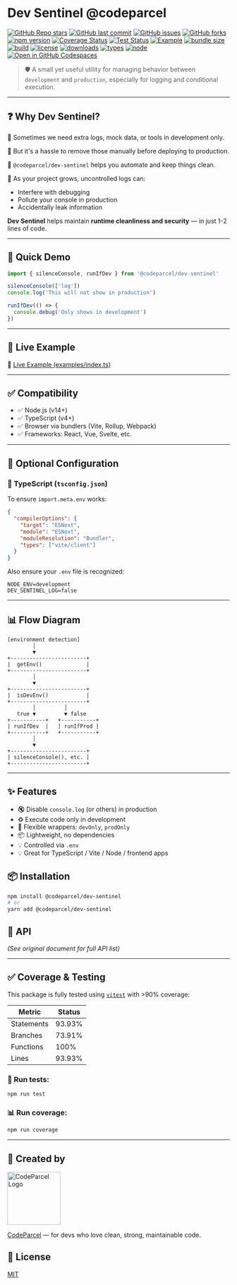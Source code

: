 # Dev Sentinel @codeparcel

[![GitHub Repo stars](https://img.shields.io/github/stars/codeparcel/dev-sentinel)](https://github.com/codeparcel/dev-sentinel/stargazers)
[![GitHub last commit](https://img.shields.io/github/last-commit/codeparcel/dev-sentinel)](https://github.com/codeparcel/dev-sentinel/commits)
[![GitHub issues](https://img.shields.io/github/issues/codeparcel/dev-sentinel)](https://github.com/codeparcel/dev-sentinel/issues)
[![GitHub forks](https://img.shields.io/github/forks/codeparcel/dev-sentinel)](https://github.com/codeparcel/dev-sentinel/network/members)
[![npm version](https://img.shields.io/npm/v/@codeparcel/dev-sentinel.svg)](https://www.npmjs.com/package/@codeparcel/dev-sentinel)
[![Coverage Status](https://img.shields.io/badge/coverage-92.5%25-brightgreen)](#)
[![Test Status](https://img.shields.io/badge/tests-passing-brightgreen?logo=vitest)](#)
[![Example](https://img.shields.io/badge/example-%F0%9F%93%9D%20Run%20Demo-blue)](https://github.com/codeparcel/dev-sentinel/blob/main/examples/index.ts)
[![bundle size](https://img.shields.io/bundlephobia/minzip/@codeparcel/dev-sentinel)](https://bundlephobia.com/package/@codeparcel/dev-sentinel)
[![build](https://img.shields.io/github/actions/workflow/status/codeparcel/dev-sentinel/publish.yml)](https://github.com/codeparcel/dev-sentinel/actions)
[![license](https://img.shields.io/npm/l/@codeparcel/dev-sentinel)](./LICENSE)
[![downloads](https://img.shields.io/npm/dm/@codeparcel/dev-sentinel.svg)](https://www.npmjs.com/package/@codeparcel/dev-sentinel)
[![types](https://img.shields.io/npm/types/@codeparcel/dev-sentinel.svg)](https://www.npmjs.com/package/@codeparcel/dev-sentinel)
[![node](https://img.shields.io/node/v/@codeparcel/dev-sentinel.svg)](https://nodejs.org)
[![Open in GitHub Codespaces](https://img.shields.io/badge/dev-Codespaces-blue?logo=github)](https://github.com/codespaces/new?hide_repo_select=true&repo=codeparcel%2Fdev-sentinel)

> 🛡️ A small yet useful utility for managing behavior between `development` and `production`, especially for logging and conditional execution.

---

## ❓ Why Dev Sentinel?

🔹 Sometimes we need extra logs, mock data, or tools in development only.

🔹 But it's a hassle to remove those manually before deploying to production.

🔹 `@codeparcel/dev-sentinel` helps you automate and keep things clean.

🔹 As your project grows, uncontrolled logs can:

* Interfere with debugging
* Pollute your console in production
* Accidentally leak information

**Dev Sentinel** helps maintain **runtime cleanliness and security** — in just 1-2 lines of code.

---

## 📸 Quick Demo

```ts
import { silenceConsole, runIfDev } from '@codeparcel/dev-sentinel'

silenceConsole(['log'])
console.log('This will not show in production')

runIfDev(() => {
  console.debug('Only shows in development')
})
```

---

## 📂 Live Example

📄 [Live Example (examples/index.ts)](./examples/index.ts)

---

## ✅ Compatibility

* ✅ Node.js (v14+)
* ✅ TypeScript (v4+)
* ✅ Browser via bundlers (Vite, Rollup, Webpack)
* ✅ Frameworks: React, Vue, Svelte, etc.

---

## 🧩 Optional Configuration

### 🔧 TypeScript (`tsconfig.json`)

To ensure `import.meta.env` works:

```json
{
  "compilerOptions": {
    "target": "ESNext",
    "module": "ESNext",
    "moduleResolution": "Bundler",
    "types": ["vite/client"]
  }
}
```

Also ensure your `.env` file is recognized:

```env
NODE_ENV=development
DEV_SENTINEL_LOG=false
```

---

## 📊 Flow Diagram

```text
[environment detection]
        │
        ▼
+------------------------+
|  getEnv()              |
+------------------------+
        │
        ▼
+------------------------+
|  isDevEnv()            |
+------------------------+
        │         │
   true ▼         ▼ false
+-----------+   +-----------+
| runIfDev  |   | runIfProd |
+-----------+   +-----------+
        │
        ▼
+------------------------+
| silenceConsole(), etc. |
+------------------------+
```

---

## ✨ Features

* 🔇 Disable `console.log` (or others) in production
* ♻️ Execute code only in development
* 🧠 Flexible wrappers: `devOnly`, `prodOnly`
* 📦 Lightweight, no dependencies
* 💡 Controlled via `.env`
* 💡 Great for TypeScript / Vite / Node / frontend apps

## 📦 Installation

```bash
npm install @codeparcel/dev-sentinel
# or
yarn add @codeparcel/dev-sentinel
```

## 🧹 API

*(See original document for full API list)*

---

## ✅ Coverage & Testing

This package is fully tested using [`vitest`](https://vitest.dev) with >90% coverage:

| Metric     | Status |
| ---------- | ------ |
| Statements | 93.93% |
| Branches   | 73.91% |
| Functions  | 100%   |
| Lines      | 93.93% |

### 🧪 Run tests:

```bash
npm run test
```

### 📊 Run coverage:

```bash
npm run coverage
```

---

## 🧠 Created by

<img src="https://avatars.githubusercontent.com/u/217093625?s=400&u=58f87fd3009e11d1f98b7eda61547cee101109ee&v=4" alt="CodeParcel Logo" width="120" />

[CodeParcel](https://github.com/codeparcel) — for devs who love clean, strong, maintainable code.

## 📄 License

[MIT](./LICENSE)

